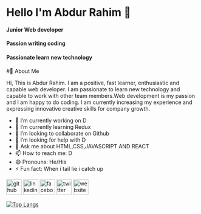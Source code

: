 # Hello I'm Abdur Rahim 👋
####  Junior Web developer
####  Passion writing coding
####  Passionate learn new technology
<!-- ![Passion write code](https://arturssmirnovs.github.io/github-profile-readme-generator/images/banner.png) -->

#🚀 About Me

Hi, This is Abdur Rahim. I am a positive, fast learner, enthusiastic and capable web developer. I am passionate to learn new technology and capable to work with other team members.Web development is my passion and I am happy to do coding. I am currently increasing my experience and expressing innovative creative skills for company growth. 


- 🔭 I’m currently working on D 
- 🌱 I’m currently learning Redux 
- 👯 I’m looking to collaborate on Github 
- 🤔 I’m looking for help with D 
- 💬 Ask me about HTML,CSS,JAVASCRIPT AND REACT 
- 📫 How to reach me: D 
- 😄 Pronouns: He/His 
- ⚡ Fun fact: When i tail lie i catch up 


[<img src='https://cdn.jsdelivr.net/npm/simple-icons@3.0.1/icons/github.svg' alt='github' height='40'>](https://github.com/d)  [<img src='https://cdn.jsdelivr.net/npm/simple-icons@3.0.1/icons/linkedin.svg' alt='linkedin' height='40'>](https://www.linkedin.com/in/d/)  [<img src='https://cdn.jsdelivr.net/npm/simple-icons@3.0.1/icons/facebook.svg' alt='facebook' height='40'>](https://www.facebook.com/d)  [<img src='https://cdn.jsdelivr.net/npm/simple-icons@3.0.1/icons/twitter.svg' alt='twitter' height='40'>](https://twitter.com/d)  [<img src='https://cdn.jsdelivr.net/npm/simple-icons@3.0.1/icons/icloud.svg' alt='website' height='40'>](d)  

[![Top Langs](https://github-readme-stats.vercel.app/api/top-langs/?username=anuraghazra&layout=compact)](https://github.com/anuraghazra/github-readme-stats)



